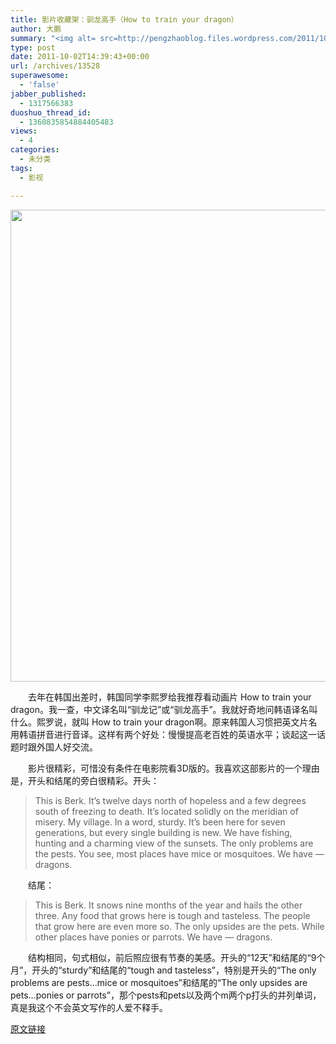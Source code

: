 ```yaml
---
title: 影片收藏架：驯龙高手（How to train your dragon）
author: 大鹏
summary: "<img alt= src=http://pengzhaoblog.files.wordpress.com/2011/10/how_to_train_your_dragon_ver3.jpg?w=202 class=alignnone width=510 height=755 />"
type: post
date: 2011-10-02T14:39:43+00:00
url: /archives/13528
superawesome:
  - 'false'
jabber_published:
  - 1317566383
duoshuo_thread_id:
  - 1360835854884405483
views:
  - 4
categories:
  - 未分类
tags:
  - 影视

---
```

<img alt="" src="http://pengzhaoblog.files.wordpress.com/2011/10/how_to_train_your_dragon_ver3.jpg?w=202" class="alignnone" width="510" height="755" />
  
　　去年在韩国出差时，韩国同学李熙罗给我推荐看动画片 How to train your dragon。我一查，中文译名叫“驯龙记”或“驯龙高手”。我就好奇地问韩语译名叫什么。熙罗说，就叫 How to train your dragon啊。原来韩国人习惯把英文片名用韩语拼音进行音译。这样有两个好处：慢慢提高老百姓的英语水平；谈起这一话题时跟外国人好交流。
  
　　影片很精彩，可惜没有条件在电影院看3D版的。我喜欢这部影片的一个理由是，开头和结尾的旁白很精彩。开头：

> This is Berk. It&#8217;s twelve days north of hopeless and a few degrees south of freezing to death. It&#8217;s located solidly on the meridian of misery. My village. In a word, sturdy. It&#8217;s been here for seven generations, but every single building is new. We have fishing, hunting and a charming view of the sunsets. The only problems are the pests. You see, most places have mice or mosquitoes. We have &#8212; dragons. 

　　结尾：

> This is Berk. It snows nine months of the year and hails the other three. Any food that grows here is tough and tasteless. The people that grow here are even more so. The only upsides are the pets. While other places have ponies or parrots. We have &#8212; dragons. 

　　结构相同，句式相似，前后照应很有节奏的美感。开头的“12天”和结尾的“9个月”，开头的“sturdy”和结尾的“tough and tasteless”，特别是开头的“The only problems are pests&#8230;mice or mosquitoes”和结尾的“The only upsides are pets&#8230;ponies or parrots”，那个pests和pets以及两个m两个p打头的并列单词，真是我这个不会英文写作的人爱不释手。

[原文链接](http://dapengde.com/archives/13528)

